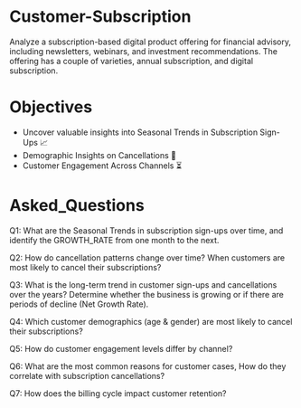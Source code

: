 # Customer-Subscription
Analyze a subscription-based digital product offering for financial advisory, including newsletters, webinars, and investment recommendations. The offering has a couple of varieties, annual subscription, and digital subscription.

# Objectives

* Uncover valuable insights into Seasonal Trends in Subscription Sign-Ups  📈
* Demographic Insights on Cancellations 👥
* Customer Engagement Across Channels ⏳



# Asked_Questions 

Q1: What are the Seasonal Trends in subscription sign-ups over time, 
    and identify the GROWTH_RATE from one month to the next.

 Q2: How do cancellation patterns change over time?
     When customers are most likely to cancel their subscriptions?

Q3: What is the long-term trend in customer sign-ups and cancellations over the years?
    Determine whether the business is growing or if there are periods of decline (Net Growth Rate).

Q4: Which customer demographics (age & gender) are most likely to cancel their subscriptions?

Q5: How do customer engagement levels differ by channel?

Q6: What are the most common reasons for customer cases, 
    How do they correlate with subscription cancellations?

Q7: How does the billing cycle impact customer retention?
